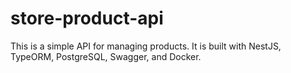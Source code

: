 # store-product-api
This is a simple API for managing products. It is built with NestJS, TypeORM, PostgreSQL, Swagger, and Docker.
